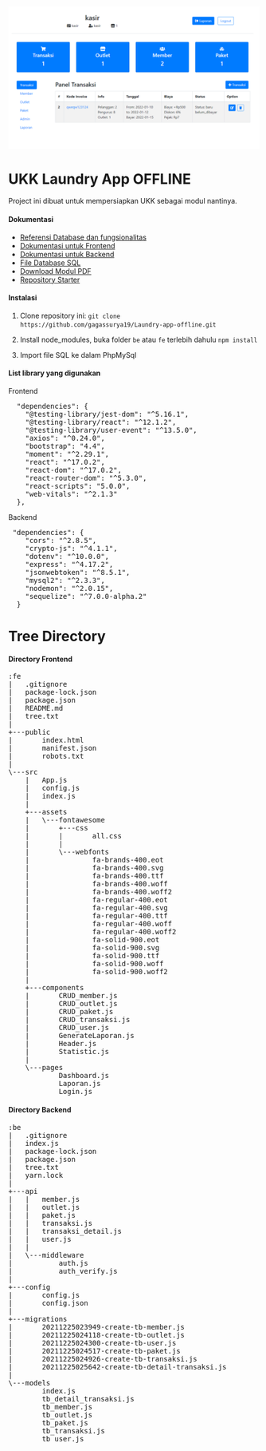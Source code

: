 ![Dashboard Image](https://github.com/gagassurya19/Laundry-app-offline/blob/main/docs/image/dashboard.PNG)

# UKK Laundry App OFFLINE
Project ini dibuat untuk mempersiapkan UKK sebagai modul nantinya.

#### Dokumentasi
- [Referensi Database dan fungsionalitas](https://github.com/gagassurya19/Laundry-app-offline/blob/main/docs/modul/2136-P3-SPK-Rekayasa%20Perangkat%20Lunak.doc)
- [Dokumentasi untuk Frontend](https://docs.google.com/document/d/1aiHwmZ9293nSkO0wpnDxLHMBFsSnnPdgD_e0Ez5Z8zw/edit?usp=sharing)
- [Dokumentasi untuk Backend](https://docs.google.com/document/d/1CowIHixpRjImN-4SA84yV-l7TfIIgP8McyrAYH2psug/edit?usp=sharing)
- [File Database SQL](https://github.com/gagassurya19/Laundry-app-offline/blob/main/docs/laundry-app.sql)
- [Download Modul PDF](https://github.com/gagassurya19/Laundry-app-offline/tree/main/docs/modul)
- [Repository Starter](https://github.com/gagassurya19/Laundry-app-offline-starter)

#### Instalasi
1. Clone repository ini:
`git clone https://github.com/gagassurya19/Laundry-app-offline.git`

2. Install node_modules, buka folder `be` atau `fe` terlebih dahulu
`npm install`

3. Import file SQL ke dalam PhpMySql

#### List library yang digunakan
Frontend
<pre>
  "dependencies": {
    "@testing-library/jest-dom": "^5.16.1",
    "@testing-library/react": "^12.1.2",
    "@testing-library/user-event": "^13.5.0",
    "axios": "^0.24.0",
    "bootstrap": "4.4",
    "moment": "^2.29.1",
    "react": "^17.0.2",
    "react-dom": "^17.0.2",
    "react-router-dom": "^5.3.0",
    "react-scripts": "5.0.0",
    "web-vitals": "^2.1.3"
  },
</pre>

Backend
<pre>
 "dependencies": {
    "cors": "^2.8.5",
    "crypto-js": "^4.1.1",
    "dotenv": "^10.0.0",
    "express": "^4.17.2",
    "jsonwebtoken": "^8.5.1",
    "mysql2": "^2.3.3",
    "nodemon": "^2.0.15",
    "sequelize": "^7.0.0-alpha.2"
  }
</pre>

# Tree Directory
#### Directory Frontend
<pre>
:fe
|   .gitignore
|   package-lock.json
|   package.json
|   README.md
|   tree.txt
|         
+---public
|       index.html
|       manifest.json
|       robots.txt
|       
\---src
    |   App.js
    |   config.js
    |   index.js
    |   
    +---assets
    |   \---fontawesome
    |       +---css
    |       |       all.css
    |       |       
    |       \---webfonts
    |               fa-brands-400.eot
    |               fa-brands-400.svg
    |               fa-brands-400.ttf
    |               fa-brands-400.woff
    |               fa-brands-400.woff2
    |               fa-regular-400.eot
    |               fa-regular-400.svg
    |               fa-regular-400.ttf
    |               fa-regular-400.woff
    |               fa-regular-400.woff2
    |               fa-solid-900.eot
    |               fa-solid-900.svg
    |               fa-solid-900.ttf
    |               fa-solid-900.woff
    |               fa-solid-900.woff2
    |               
    +---components
    |       CRUD_member.js
    |       CRUD_outlet.js
    |       CRUD_paket.js
    |       CRUD_transaksi.js
    |       CRUD_user.js
    |       GenerateLaporan.js
    |       Header.js
    |       Statistic.js
    |       
    \---pages
            Dashboard.js
            Laporan.js
            Login.js
</pre>

#### Directory Backend
<pre>
:be
|   .gitignore
|   index.js
|   package-lock.json
|   package.json
|   tree.txt
|   yarn.lock
|   
+---api
|   |   member.js
|   |   outlet.js
|   |   paket.js
|   |   transaksi.js
|   |   transaksi_detail.js
|   |   user.js
|   |   
|   \---middleware
|           auth.js
|           auth_verify.js
|           
+---config
|       config.js
|       config.json
|       
+---migrations
|       20211225023949-create-tb-member.js
|       20211225024118-create-tb-outlet.js
|       20211225024300-create-tb-user.js
|       20211225024517-create-tb-paket.js
|       20211225024926-create-tb-transaksi.js
|       20211225025642-create-tb-detail-transaksi.js
|       
\---models
        index.js
        tb_detail_transaksi.js
        tb_member.js
        tb_outlet.js
        tb_paket.js
        tb_transaksi.js
        tb_user.js
</pre>
